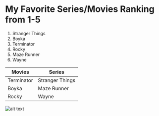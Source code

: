 # My Favorite Series/Movies Ranking from 1-5
1. Stranger Things
2. Boyka
3. Terminator
4. Rocky
5. Maze Runner
6. Wayne
   
| Movies  | Series |
| ------------- | ------------- |
| Terminator  | Stranger Things  |
| Boyka  | Maze Runner  |
| Rocky  | Wayne  |

![alt text](https://www.google.com/url?sa=i&url=https%3A%2F%2Fwww.rottentomatoes.com%2Fm%2Fterminator&psig=AOvVaw0Ml8iq_DuSYJurACl0UlEd&ust=1715781906234000&source=images&cd=vfe&opi=89978449&ved=0CBIQjRxqFwoTCKj_9uunjYYDFQAAAAAdAAAAABAE)
